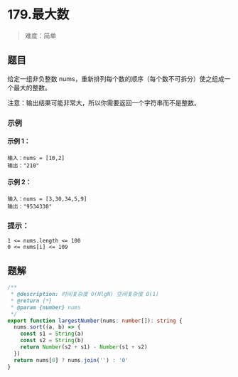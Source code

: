 # 179.最大数

> 难度：简单

## 题目

给定一组非负整数 nums，重新排列每个数的顺序（每个数不可拆分）使之组成一个最大的整数。

注意：输出结果可能非常大，所以你需要返回一个字符串而不是整数。

### 示例

#### 示例 1：

```
输入：nums = [10,2]
输出："210"
```

#### 示例 2：

```
输入：nums = [3,30,34,5,9]
输出："9534330"
```

### 提示：

```
1 <= nums.length <= 100
0 <= nums[i] <= 109
```

## 题解

```ts
/**
 * @description: 时间复杂度 O(NlgN) 空间复杂度 O(1)
 * @return {*}
 * @param {number} nums
 */
export function largestNumber(nums: number[]): string {
  nums.sort((a, b) => {
    const s1 = String(a)
    const s2 = String(b)
    return Number(s2 + s1) - Number(s1 + s2)
  })
  return nums[0] ? nums.join('') : '0'
}
```
